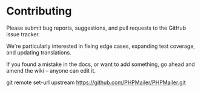 <h1>Contributing</h1>
Please submit bug reports, suggestions, and pull requests to the GitHub issue tracker.

We're particularly interested in fixing edge cases, expanding test coverage, and updating translations.

If you found a mistake in the docs, or want to add something, go ahead and amend the wiki – anyone can edit it.

git remote set-url upstream https://github.com/PHPMailer/PHPMailer.git


